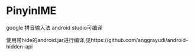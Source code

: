 # PinyinIME
google 拼音输入法 android studio可编译


使用带hide的android.jar进行编译,见https://github.com/anggrayudi/android-hidden-api

